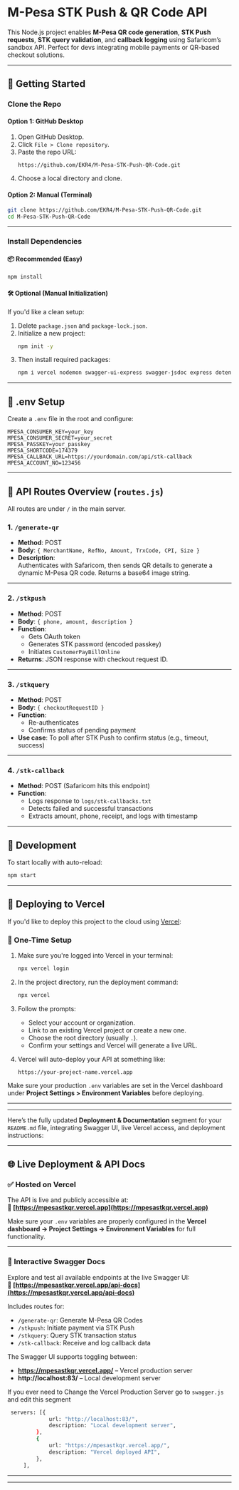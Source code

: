 # M-Pesa STK Push & QR Code API

This Node.js project enables **M-Pesa QR code generation**, **STK Push requests**, **STK query validation**, and **callback logging** using Safaricom’s sandbox API. Perfect for devs integrating mobile payments or QR-based checkout solutions.

---

## 🚀 Getting Started

### Clone the Repo

#### Option 1: GitHub Desktop
1. Open GitHub Desktop.
2. Click `File > Clone repository`.
3. Paste the repo URL:  
   ```
   https://github.com/EKR4/M-Pesa-STK-Push-QR-Code.git
   ```
4. Choose a local directory and clone.

#### Option 2: Manual (Terminal)
```bash
git clone https://github.com/EKR4/M-Pesa-STK-Push-QR-Code.git
cd M-Pesa-STK-Push-QR-Code
```

---

### Install Dependencies

#### 📦 Recommended (Easy)
```bash
npm install
```

#### 🛠️ Optional (Manual Initialization)
If you'd like a clean setup:

1. Delete `package.json` and `package-lock.json`.
2. Initialize a new project:
   ```bash
   npm init -y
   ```
3. Then install required packages:
   ```bash
   npm i vercel nodemon swagger-ui-express swagger-jsdoc express dotenv cors axios
   ```

---

## 🔑 .env Setup

Create a `.env` file in the root and configure:

```
MPESA_CONSUMER_KEY=your_key
MPESA_CONSUMER_SECRET=your_secret
MPESA_PASSKEY=your_passkey
MPESA_SHORTCODE=174379
MPESA_CALLBACK_URL=https://yourdomain.com/api/stk-callback
MPESA_ACCOUNT_NO=123456
```

---

## 📡 API Routes Overview (`routes.js`)

All routes are under `/` in the main server.

### 1. `/generate-qr`
- **Method**: POST
- **Body**: `{ MerchantName, RefNo, Amount, TrxCode, CPI, Size }`
- **Description**:  
  Authenticates with Safaricom, then sends QR details to generate a dynamic M-Pesa QR code. Returns a base64 image string.

---

### 2. `/stkpush`
- **Method**: POST  
- **Body**: `{ phone, amount, description }`
- **Function**:
  - Gets OAuth token
  - Generates STK password (encoded passkey)
  - Initiates `CustomerPayBillOnline`
- **Returns**: JSON response with checkout request ID.

---

### 3. `/stkquery`
- **Method**: POST  
- **Body**: `{ checkoutRequestID }`
- **Function**:
  - Re-authenticates
  - Confirms status of pending payment
- **Use case**: To poll after STK Push to confirm status (e.g., timeout, success)

---

### 4. `/stk-callback`
- **Method**: POST (Safaricom hits this endpoint)  
- **Function**:
  - Logs response to `logs/stk-callbacks.txt`
  - Detects failed and successful transactions
  - Extracts amount, phone, receipt, and logs with timestamp

---

## 🧪 Development

To start locally with auto-reload:
```bash
npm start 
```

---

## 🚀 Deploying to Vercel

If you'd like to deploy this project to the cloud using [Vercel](https://vercel.com):

### 🧩 One-Time Setup

1. Make sure you're logged into Vercel in your terminal:
   ```bash
   npx vercel login
   ```

2. In the project directory, run the deployment command:
   ```bash
   npx vercel
   ```

3. Follow the prompts:
   - Select your account or organization.
   - Link to an existing Vercel project or create a new one.
   - Choose the root directory (usually `.`).
   - Confirm your settings and Vercel will generate a live URL.

4. Vercel will auto-deploy your API at something like:
   ```
   https://your-project-name.vercel.app
   ```

Make sure your production `.env` variables are set in the Vercel dashboard under **Project Settings > Environment Variables** before deploying.

---

---
Here’s the fully updated **Deployment & Documentation** segment for your `README.md` file, integrating Swagger UI, live Vercel access, and deployment instructions:

---

## 🌐 Live Deployment & API Docs

### ✅ Hosted on Vercel

The API is live and publicly accessible at:  
**🔗 [https://mpesastkqr.vercel.app](https://mpesastkqr.vercel.app)**

Make sure your `.env` variables are properly configured in the **Vercel dashboard → Project Settings → Environment Variables** for full functionality.

---

### 📘 Interactive Swagger Docs

Explore and test all available endpoints at the live Swagger UI:  
**🔗 [https://mpesastkqr.vercel.app/api-docs](https://mpesastkqr.vercel.app/api-docs)**

Includes routes for:

- `/generate-qr`: Generate M-Pesa QR Codes  
- `/stkpush`: Initiate payment via STK Push  
- `/stkquery`: Query STK transaction status  
- `/stk-callback`: Receive and log callback data

The Swagger UI supports toggling between:

- **https://mpesastkqr.vercel.app/** – Vercel production server  
- **http://localhost:83/** – Local development server  

If you ever need to Change the Vercel Production Server go to  `swagger.js` and edit this segment
   ```bash
    servers: [{
                url: "http://localhost:83/",
                description: "Local development server",
            },
            {
                url: "https://mpesastkqr.vercel.app/",
                description: "Vercel deployed API",
            },
        ],

   ```
---

---
